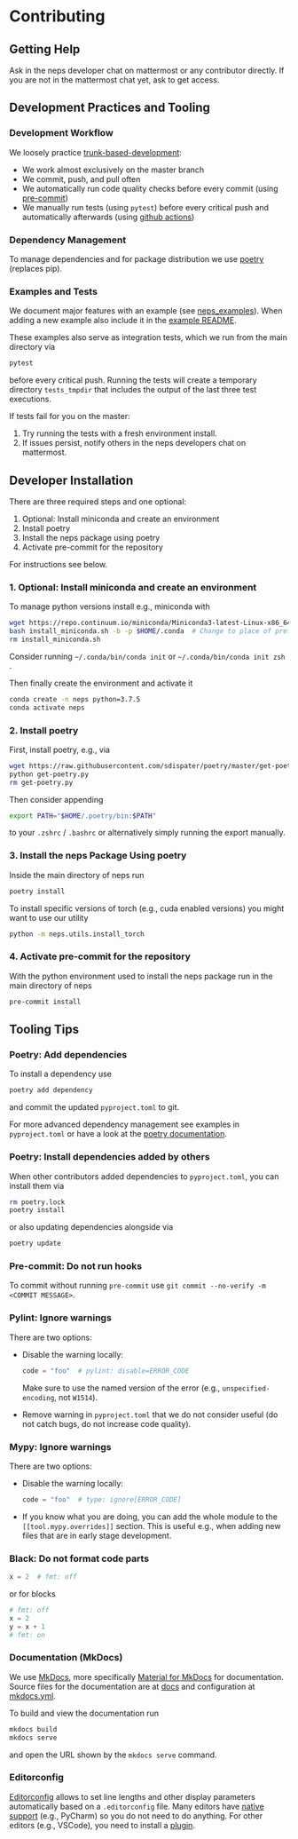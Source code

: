 # Contributing

## Getting Help

Ask in the neps developer chat on mattermost or any contributor directly.
If you are not in the mattermost chat yet, ask to get access.

## Development Practices and Tooling

### Development Workflow

We loosely practice [trunk-based-development](https://trunkbaseddevelopment.com/):

- We work almost exclusively on the master branch
- We commit, push, and pull often
- We automatically run code quality checks before every commit (using [pre-commit](https://pre-commit.com/))
- We manually run tests (using `pytest`) before every critical push and automatically afterwards (using [github actions](https://github.com/automl/neps/actions))

### Dependency Management

To manage dependencies and for package distribution we use [poetry](https://python-poetry.org/docs/) (replaces pip).

### Examples and Tests

We document major features with an example (see [neps_examples](neps_examples)).
When adding a new example also include it in the [example README](neps_examples/README.md).

These examples also serve as integration tests, which we run from the main directory via

```bash
pytest
```

before every critical push.
Running the tests will create a temporary directory `tests_tmpdir` that includes the output of the last three test executions.

If tests fail for you on the master:

1. Try running the tests with a fresh environment install.
1. If issues persist, notify others in the neps developers chat on mattermost.

## Developer Installation

There are three required steps and one optional:

1. Optional: Install miniconda and create an environment
1. Install poetry
1. Install the neps package using poetry
1. Activate pre-commit for the repository

For instructions see below.

### 1. Optional: Install miniconda and create an environment

To manage python versions install e.g., miniconda with

```bash
wget https://repo.continuum.io/miniconda/Miniconda3-latest-Linux-x86_64.sh -O install_miniconda.sh
bash install_miniconda.sh -b -p $HOME/.conda  # Change to place of preference
rm install_miniconda.sh
```

Consider running `~/.conda/bin/conda init` or `~/.conda/bin/conda init zsh` .

Then finally create the environment and activate it

```bash
conda create -n neps python=3.7.5
conda activate neps
```

### 2. Install poetry

First, install poetry, e.g., via

```bash
wget https://raw.githubusercontent.com/sdispater/poetry/master/get-poetry.py -O get-poetry.py
python get-poetry.py
rm get-poetry.py
```

Then consider appending

```bash
export PATH="$HOME/.poetry/bin:$PATH"
```

to your `.zshrc` / `.bashrc` or alternatively simply running the export manually.

### 3. Install the neps Package Using poetry

Inside the main directory of neps run

```bash
poetry install
```

To install specific versions of torch (e.g., cuda enabled versions) you might want to use our utility

```bash
python -m neps.utils.install_torch
```

### 4. Activate pre-commit for the repository

With the python environment used to install the neps package run in the main directory of neps

```bash
pre-commit install
```

## Tooling Tips

### Poetry: Add dependencies

To install a dependency use

```bash
poetry add dependency
```

and commit the updated `pyproject.toml` to git.

For more advanced dependency management see examples in `pyproject.toml` or have a look at the [poetry documentation](https://python-poetry.org/).

### Poetry: Install dependencies added by others

When other contributors added dependencies to `pyproject.toml`, you can install them via

```bash
rm poetry.lock
poetry install
```

or also updating dependencies alongside via

```bash
poetry update
```

### Pre-commit: Do not run hooks

To commit without running `pre-commit` use `git commit --no-verify -m <COMMIT MESSAGE>`.

### Pylint: Ignore warnings

There are two options:

- Disable the warning locally:

  ```python
  code = "foo"  # pylint: disable=ERROR_CODE
  ```

  Make sure to use the named version of the error (e.g., `unspecified-encoding`, not `W1514`).

- Remove warning in `pyproject.toml` that we do not consider useful (do not catch bugs, do not increase code quality).

### Mypy: Ignore warnings

There are two options:

- Disable the warning locally:

  ```python
  code = "foo"  # type: ignore[ERROR_CODE]
  ```

- If you know what you are doing, you can add the whole module to the `[[tool.mypy.overrides]]` section.
  This is useful e.g., when adding new files that are in early stage development.

### Black: Do not format code parts

```python
x = 2  # fmt: off
```

or for blocks

```python
# fmt: off
x = 2
y = x + 1
# fmt: on
```

### Documentation (MkDocs)

We use [MkDocs](https://www.mkdocs.org/getting-started/), more specifically [Material for MkDocs](https://squidfunk.github.io/mkdocs-material/) for documentation.
Source files for the documentation are at [docs](docs) and configuration at  [mkdocs.yml](mkdocs.yml).

To build and view the documentation run

```bash
mkdocs build
mkdocs serve
```

and open the URL shown by the `mkdocs serve` command.

### Editorconfig

[Editorconfig](https://editorconfig.org/) allows to set line lengths and other display parameters automatically based on a `.editorconfig` file.
Many editors have [native support](https://editorconfig.org/#pre-installed) (e.g., PyCharm) so you do not need to do anything.
For other editors (e.g., VSCode), you need to install a [plugin](https://editorconfig.org/#download).

